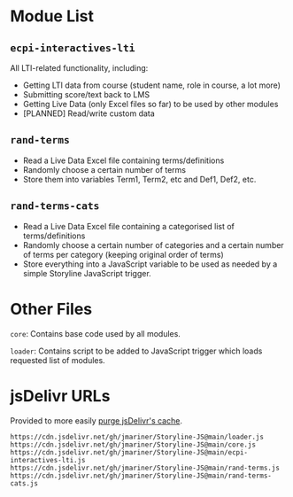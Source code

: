 # Modue List

## `ecpi-interactives-lti`

All LTI-related functionality, including:

* Getting LTI data from course (student name, role in course, a lot more)
* Submitting score/text back to LMS
* Getting Live Data (only Excel files so far) to be used by other modules
* [PLANNED] Read/write custom data

## `rand-terms`

* Read a Live Data Excel file containing terms/definitions
* Randomly choose a certain number of terms
* Store them into variables Term1, Term2, etc and Def1, Def2, etc.

## `rand-terms-cats`

* Read a Live Data Excel file containing a categorised list of terms/definitions
* Randomly choose a certain number of categories and a certain number of terms per category (keeping original order of terms)
* Store everything into a JavaScript variable to be used as needed by a simple Storyline JavaScript trigger.

# Other Files

`core`: Contains base code used by all modules.

`loader`: Contains script to be added to JavaScript trigger which loads requested list of modules.

# jsDelivr URLs

Provided to more easily [purge jsDelivr's cache](https://www.jsdelivr.com/tools/purge).

```
https://cdn.jsdelivr.net/gh/jmariner/Storyline-JS@main/loader.js
https://cdn.jsdelivr.net/gh/jmariner/Storyline-JS@main/core.js
https://cdn.jsdelivr.net/gh/jmariner/Storyline-JS@main/ecpi-interactives-lti.js
https://cdn.jsdelivr.net/gh/jmariner/Storyline-JS@main/rand-terms.js
https://cdn.jsdelivr.net/gh/jmariner/Storyline-JS@main/rand-terms-cats.js
```